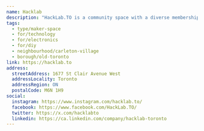 ```yaml
---
name: Hacklab
description: "HackLab.TO is a community space with a diverse membership, including artists, computer programmers, web designers, and hardware hackers. It is inspired by the philosophies of the global hackerspaces movement which encourages people to socialize, share knowledge, and work together on their projects. Newcomers are welcome every Tuesday night."
tags:
  - type/maker-space
  - for/technology
  - for/electronics
  - for/diy
  - neighbourhood/carleton-village
  - borough/old-toronto
link: https://hacklab.to
address:
  streetAddress: 1677 St Clair Avenue West
  addressLocality: Toronto
  addressRegion: ON
  postalCode: M6N 1H9
social:
  instagram: https://www.instagram.com/hacklab.to/
  facebook: https://www.facebook.com/HackLab.TO/
  twitter: https://x.com/hacklabto
  linkedin: https://ca.linkedin.com/company/hacklab-toronto
---
```

